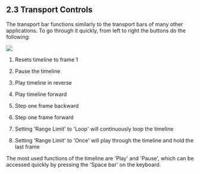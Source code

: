 ## 2.3 Transport Controls

The transport bar functions similarly to the transport bars of many other applications. To go through it quickly, from left to right the buttons do the following:

![](images/2.3/transport-1.png)


1. Resets timeline to frame 1

2. Pause the timeline

3. Play timeline in reverse

4. Play timeline forward

5. Step one frame backward

6. Step one frame forward

7. Setting 'Range Limit' to 'Loop' will continuously loop the timeline

8. Setting 'Range Limit' to 'Once' will play through the timeline and hold the last frame



The most used functions of the timeline are 'Play' and 'Pause', which can be accessed quickly by pressing the 'Space bar' on the keyboard.